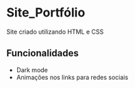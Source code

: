 # Site_Portfólio

Site criado utilizando HTML e CSS

## Funcionalidades

- Dark mode
- Animações nos links para redes sociais
